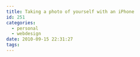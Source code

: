 ```yaml
---
title: Taking a photo of yourself with an iPhone
id: 251
categories:
  - personal
  - webdesign
date: 2010-09-15 22:31:27
tags:
---
```


<object width="500" height="404"><param name="movie" value="http://www.youtube.com/v/xckrxgvTsyY?fs=1&amp;hl=en_US"></param><param name="allowFullScreen" value="true"></param><param name="allowscriptaccess" value="always"></param><embed src="http://www.youtube.com/v/xckrxgvTsyY?fs=1&amp;hl=en_US" type="application/x-shockwave-flash" allowscriptaccess="always" allowfullscreen="true" width="500" height="404"></embed></object>
